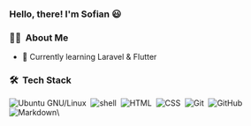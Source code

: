 ### Hello, there! I'm Sofian :smiley:
### 👨🏻‍ &nbsp;About Me
- 🌱 Currently learning Laravel & Flutter

### 🛠 &nbsp;Tech Stack
![Ubuntu GNU/Linux](https://img.shields.io/badge/-Ubuntu_GNU/Linux-141a20?style=flat&logo=ubuntu-linux)&nbsp;
![shell](https://img.shields.io/badge/-Shell_Script-141a20?style=flat&logo=shell)&nbsp;
![HTML](https://img.shields.io/badge/-HTML-141a20?style=flat&logo=HTML5)&nbsp;
![CSS](https://img.shields.io/badge/-CSS-141a20?style=flat&logo=CSS3&logoColor=1572B6)&nbsp;
![Git](https://img.shields.io/badge/-Git-141a20?style=flat&logo=git)&nbsp;
![GitHub](https://img.shields.io/badge/-GitHub-141a20?style=flat&logo=github)&nbsp;
![Markdown](https://img.shields.io/badge/-Markdown-141a20?style=flat&logo=markdown)\
